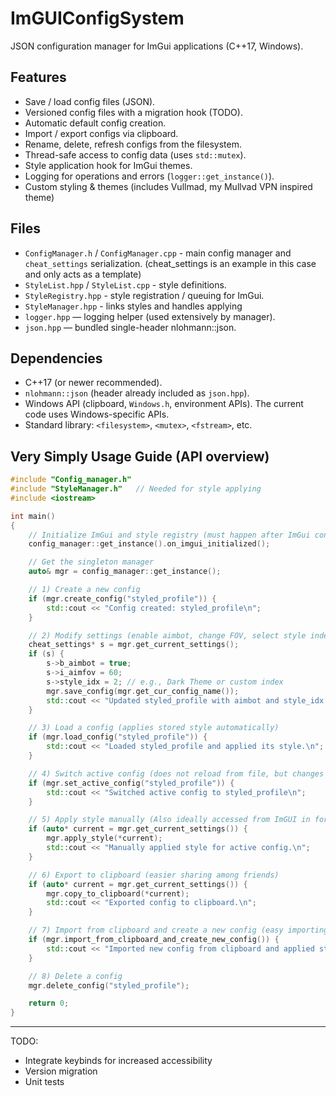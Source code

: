 # ImGUIConfigSystem

JSON configuration manager for ImGui applications (C++17, Windows).

## Features
- Save / load config files (JSON).
- Versioned config files with a migration hook (TODO).
- Automatic default config creation.
- Import / export configs via clipboard.
- Rename, delete, refresh configs from the filesystem.
- Thread-safe access to config data (uses `std::mutex`).
- Style application hook for ImGui themes.
- Logging for operations and errors (`logger::get_instance()`).
- Custom styling & themes (includes Vullmad, my Mullvad VPN inspired theme)

## Files
- `ConfigManager.h` / `ConfigManager.cpp` - main config manager and `cheat_settings` serialization. (cheat_settings is an example in this case and only acts as a template)
- `StyleList.hpp` / `StyleList.cpp` - style definitions.
- `StyleRegistry.hpp` - style registration / queuing for ImGui.
- `StyleManager.hpp` - links styles and handles applying
- `logger.hpp` — logging helper (used extensively by manager).
- `json.hpp` — bundled single-header nlohmann::json.

## Dependencies
- C++17 (or newer recommended).
- `nlohmann::json` (header already included as `json.hpp`).
- Windows API (clipboard, `Windows.h`, environment APIs). The current code uses Windows-specific APIs.
- Standard library: `<filesystem>`, `<mutex>`, `<fstream>`, etc.

## Very Simply Usage Guide (API overview)
```cpp
#include "Config_manager.h"
#include "StyleManager.h"   // Needed for style applying
#include <iostream>

int main()
{
    // Initialize ImGui and style registry (must happen after ImGui context is created)
    config_manager::get_instance().on_imgui_initialized();

    // Get the singleton manager
    auto& mgr = config_manager::get_instance();

    // 1) Create a new config
    if (mgr.create_config("styled_profile")) {
        std::cout << "Config created: styled_profile\n";
    }

    // 2) Modify settings (enable aimbot, change FOV, select style index. Ideally this would be accessed through ImGUI with e.g. sliders, user input, toggles, etc)
    cheat_settings* s = mgr.get_current_settings();
    if (s) {
        s->b_aimbot = true;
        s->i_aimfov = 60;
        s->style_idx = 2; // e.g., Dark Theme or custom index
        mgr.save_config(mgr.get_cur_config_name());
        std::cout << "Updated styled_profile with aimbot and style_idx = 2\n";
    }

    // 3) Load a config (applies stored style automatically)
    if (mgr.load_config("styled_profile")) {
        std::cout << "Loaded styled_profile and applied its style.\n";
    }

    // 4) Switch active config (does not reload from file, but changes current pointer)
    if (mgr.set_active_config("styled_profile")) {
        std::cout << "Switched active config to styled_profile\n";
    }

    // 5) Apply style manually (Also ideally accessed from ImGUI in for example, a dropbox containing the styles)
    if (auto* current = mgr.get_current_settings()) {
        mgr.apply_style(*current);
        std::cout << "Manually applied style for active config.\n";
    }

    // 6) Export to clipboard (easier sharing among friends)
    if (auto* current = mgr.get_current_settings()) {
        mgr.copy_to_clipboard(*current);
        std::cout << "Exported config to clipboard.\n";
    }

    // 7) Import from clipboard and create a new config (easy importing)
    if (mgr.import_from_clipboard_and_create_new_config()) {
        std::cout << "Imported new config from clipboard and applied style.\n";
    }

    // 8) Delete a config
    mgr.delete_config("styled_profile");

    return 0;
}

```

---
TODO:
- Integrate keybinds for increased accessibility
- Version migration
- Unit tests
